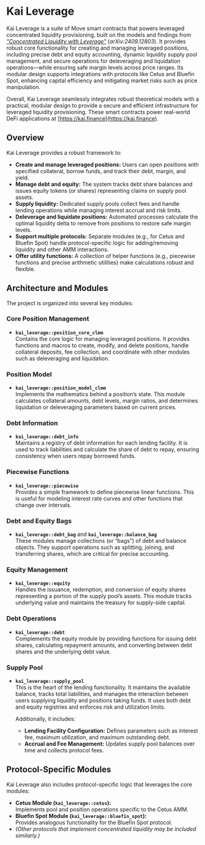 # Kai Leverage

Kai Leverage is a suite of Move smart contracts that powers leveraged concentrated liquidity provisioning, built on the models and findings from [_"Concentrated Liquidity with Leverage"_](https://arxiv.org/pdf/2409.12803) (_arXiv:2409.12803_). It provides robust core functionality for creating and managing leveraged positions, including precise debt and equity accounting, dynamic liquidity supply pool management, and secure operations for deleveraging and liquidation operations—while ensuring safe margin levels across price ranges. Its modular design supports integrations with protocols like Cetus and Bluefin Spot, enhancing capital efficiency and mitigating market risks such as price manipulation.

Overall, Kai Leverage seamlessly integrates robust theoretical models with a practical, modular design to provide a secure and efficient infrastructure for leveraged liquidity provisioning. These smart contracts power real-world DeFi applications at [https://kai.finance](https://kai.finance).

## Overview

Kai Leverage provides a robust framework to:

- **Create and manage leveraged positions:** Users can open positions with specified collateral, borrow funds, and track their debt, margin, and yield.
- **Manage debt and equity:** The system tracks debt share balances and issues equity tokens (or shares) representing claims on supply pool assets.
- **Supply liquidity:** Dedicated supply pools collect fees and handle lending operations while managing interest accrual and risk limits.
- **Deleverage and liquidate positions:** Automated processes calculate the optimal liquidity delta to remove from positions to restore safe margin levels.
- **Support multiple protocols:** Separate modules (e.g., for Cetus and Bluefin Spot) handle protocol-specific logic for adding/removing liquidity and other AMM interactions.
- **Offer utility functions:** A collection of helper functions (e.g., piecewise functions and precise arithmetic utilities) make calculations robust and flexible.

## Architecture and Modules

The project is organized into several key modules:

### Core Position Management

- **`kai_leverage::position_core_clmm`**  
  Contains the core logic for managing leveraged positions. It provides functions and macros to create, modify, and delete positions, handle collateral deposits, fee collection, and coordinate with other modules such as deleveraging and liquidation.

### Position Model

- **`kai_leverage::position_model_clmm`**  
  Implements the mathematics behind a position’s state. This module calculates collateral amounts, debt levels, margin ratios, and determines liquidation or deleveraging parameters based on current prices.

### Debt Information

- **`kai_leverage::debt_info`**  
  Maintains a registry of debt information for each lending facility. It is used to track liabilities and calculate the share of debt to repay, ensuring consistency when users repay borrowed funds.

### Piecewise Functions

- **`kai_leverage::piecewise`**  
  Provides a simple framework to define piecewise linear functions. This is useful for modeling interest rate curves and other functions that change over intervals.

### Debt and Equity Bags

- **`kai_leverage::debt_bag`** and **`kai_leverage::balance_bag`**  
  These modules manage collections (or “bags”) of debt and balance objects. They support operations such as splitting, joining, and transferring shares, which are critical for precise accounting.

### Equity Management

- **`kai_leverage::equity`**  
  Handles the issuance, redemption, and conversion of equity shares representing a portion of the supply pool’s assets. This module tracks underlying value and maintains the treasury for supply-side capital.

### Debt Operations

- **`kai_leverage::debt`**  
  Complements the equity module by providing functions for issuing debt shares, calculating repayment amounts, and converting between debt shares and the underlying debt value.

### Supply Pool

- **`kai_leverage::supply_pool`**  
  This is the heart of the lending functionality. It maintains the available balance, tracks total liabilities, and manages the interaction between users supplying liquidity and positions taking funds. It uses both debt and equity registries and enforces risk and utilization limits.

  Additionally, it includes:

  - **Lending Facility Configuration:** Defines parameters such as interest fee, maximum utilization, and maximum outstanding debt.
  - **Accrual and Fee Management:** Updates supply pool balances over time and collects protocol fees.

## Protocol-Specific Modules

Kai Leverage also includes protocol-specific logic that leverages the core modules:

- **Cetus Module (`kai_leverage::cetus`):**  
  Implements pool and position operations specific to the Cetus AMM.
- **Bluefin Spot Module (`kai_leverage::bluefin_spot`):**  
  Provides analogous functionality for the Bluefin Spot protocol.
- _(Other protocols that implement concentrated liquidity may be included similarly.)_
